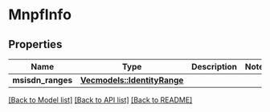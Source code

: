 # MnpfInfo

## Properties
Name | Type | Description | Notes
------------ | ------------- | ------------- | -------------
**msisdn_ranges** | [**Vec<models::IdentityRange>**](IdentityRange.md) |  | 

[[Back to Model list]](../README.md#documentation-for-models) [[Back to API list]](../README.md#documentation-for-api-endpoints) [[Back to README]](../README.md)



